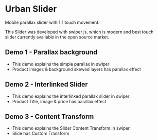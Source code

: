 # Urban Slider
Mobile parallax slider with 1:1 touch movement.

This Slider was developed with swiper js, which is modern and best touch slider currently available in the open source market.

## Demo 1 - Parallax background
* This demo explains the simple parallax in swiper
* Product images & background skewed layers has parallax effect

## Demo 2 - Interlinked Slider
* This demo explains the interlinked parallax slider in swiper
* Product Title, image & price has parallax effect

## Demo 3 - Content Transform
* This demo explains the Slider Content Transform in swiper
* Slide has Custom Transform
